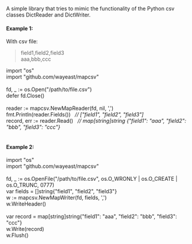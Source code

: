 A simple library that tries to mimic the functionality of the Python csv classes
DictReader and DictWriter.

#### Example 1:

With csv file:

>field1,field2,field3<br>
>aaa,bbb,ccc

import "os"<br>
import "github.com/wayeast/mapcsv"<br><br>
fd, _ := os.Open("/path/to/file.csv")<br>
defer fd.Close()<br><br>
reader := mapcsv.NewMapReader(fd, nil, ',')<br>
fmt.Println(reader.Fields())&nbsp;&nbsp;&nbsp;*// ["field1", "field2", "field3"]*<br>
record, err := reader.Read()&nbsp;&nbsp;&nbsp;*// map[string]string {"field1": "aaa", "field2": "bbb", "field3": "ccc"}*<br><br>


#### Example 2:

import "os"<br>
import "github.com/wayeast/mapcsv"<br><br>
fd, _ := os.OpenFile("/path/to/file.csv", os.O_WRONLY | os.O_CREATE | os.O_TRUNC, 0777)<br>
var fields = []string{"field1", "field2", "field3"}<br>
w := mapcsv.NewMapWriter(fd, fields, ',')<br>
w.WriteHeader()<br><br>
var record = map[string]string{"field1": "aaa", "field2": "bbb", "field3": "ccc"}<br>
w.Write(record)<br>
w.Flush()<br>
